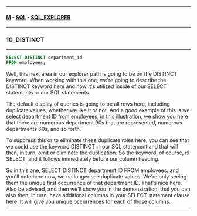 
---

#### [M](https://github.com/ttltrk/TTT/blob/master/menu.md) - [SQL](https://github.com/ttltrk/TTT/blob/master/SQL/SQL.md) - [SQL_EXPLORER](https://github.com/ttltrk/TTT/blob/master/SQL/SQL_EXPLORER/SQL_EXPLORER.md)

---

### 10_DISTINCT

---

```sql
SELECT DISTINCT department_id
FROM employees;
```

Well, this next area in our explorer path is going to be on the DISTINCT keyword. When working with this one, we're going to describe the DISTINCT keyword here and how it's utilized inside of our SELECT statements or our SQL statements.

The default display of queries is going to be all rows here, including duplicate values, whether we like it or not. And a good example of this is we select department ID from employees, in this illustration, we show you here that there are numerous department 90s that are represented, numerous departments 60s, and so forth.

To suppress this or to eliminate these duplicate roles here, you can see that we could use the keyword DISTINCT in our SQL statement and that will then, in turn, omit or eliminate the duplication. So the keyword, of course, is SELECT, and it follows immediately before our column heading.

So in this one, SELECT DISTINCT department ID FROM employees. and you'll note here now, we no longer see duplicate values. We're only seeing them the unique first occurrence of that department ID. That's nice here. Also be advised, and then we'll show you in the demonstration, that you can also then, in turn, have additional columns in your SELECT statement clause here. It will give you unique occurrences for each of those columns.

---
